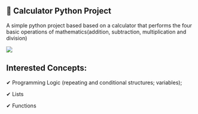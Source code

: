 ## 🔢 Calculator Python Project
A simple python project based based on a calculator that performs the four basic operations of mathematics(addition, subtraction, multiplication and division)

<div>
  <img src="https://github.com/henriiquejoaao/calculator-python-project/assets/156923164/c1efb84e-4400-4d1a-b04a-bc76f506841e">
</div>

## Interested Concepts:

✔ Programming Logic (repeating and conditional structures; variables);

✔ Lists

✔ Functions

